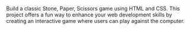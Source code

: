 Build a classic Stone, Paper, Scissors game using HTML and CSS. This project offers a fun way to enhance your web development skills by creating an interactive game where users can play against the computer.
